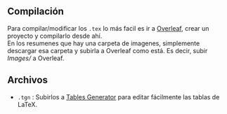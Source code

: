 ## Compilación

Para compilar/modificar los `.tex` lo más facil es ir a [Overleaf](https://www.overleaf.com/), crear un proyecto y compilarlo desde ahí.  
En los resumenes que hay una carpeta de imagenes, simplemente descargar esa carpeta y subirla a Overleaf como está.
Es decir, subir _Images/_ a Overleaf.

## Archivos

- `.tgn` : Subirlos a [Tables Generator](https://www.tablesgenerator.com/) para editar fácilmente las tablas de LaTeX.
